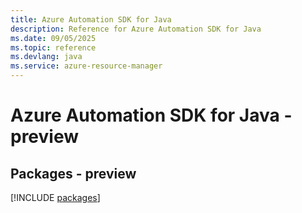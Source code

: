```yaml
---
title: Azure Automation SDK for Java
description: Reference for Azure Automation SDK for Java
ms.date: 09/05/2025
ms.topic: reference
ms.devlang: java
ms.service: azure-resource-manager
---
```

# Azure Automation SDK for Java - preview
## Packages - preview
[!INCLUDE [packages](automation-index.md)]